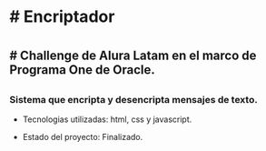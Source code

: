 <h1> # Encriptador<h1>

<h2> # Challenge de Alura Latam en el marco de Programa One de Oracle.<h2>

<h3>Sistema que encripta y desencripta mensajes de texto.</h3>

- Tecnologias utilizadas: html, css y javascript.
  
- Estado del proyecto: Finalizado.